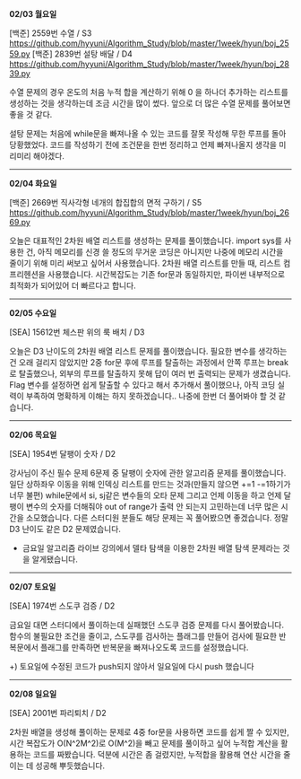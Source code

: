 **02/03 월요일**

[백준] 2559번 수열 / S3
https://github.com/hyyuni/Algorithm_Study/blob/master/1week/hyun/boj_2559.py
[백준] 2839번 설탕 배달 / D4 https://github.com/hyyuni/Algorithm_Study/blob/master/1week/hyun/boj_2839.py

수열 문제의 경우 온도의 처음 누적 합을 계산하기 위해 0 을 하나더 추가하는 리스트를 생성하는 것을 생각하는데 조금 시간을 많이 썼다. 앞으로 더 많은 수열 문제를 풀어보면 좋을 것 같다.

설탕 문제는 처음에 while문을 빠져나올 수 있는 코드를 잘못 작성해 무한 루프를 돌아 당황했었다. 코드를 작성하기 전에 조건문을 한번 정리하고 언제 빠져나올지 생각을 미리미리 해야겠다.

***

**02/04 화요일**

[백준] 2669번 직사각형 네개의 합집합의 면적 구하기 / S5
https://github.com/hyyuni/Algorithm_Study/blob/master/1week/hyun/boj_2669.py

오늘은 대표적인 2차원 배열 리스트를 생성하는 문제를 풀이했습니다.
import sys를 사용한 건, 아직 메모리를 신경 쓸 정도의 무거운 코딩은 아니지만 나중에 메모리 시간을 줄이기 위해 미리 써보고 싶어서 사용했습니다. 2차원 배열 리스트를 만들 때, 리스트 컴프리헨션을 사용했습니다. 시간복잡도는 기존 for문과 동일하지만, 파이썬 내부적으로 최적화가 되어있어 더 빠르다고 합니다.

***

**02/05 수요일**

[SEA] 15612번 체스판 위의 룩 배치 / D3

오늘은 D3 난이도의 2차원 배열 리스트 문제를 풀이했습니다.
필요한 변수를 생각하는 건 오래 걸리지 않았지만 2중 for문 후에 루프를 탈출하는 과정에서 안쪽 루프는 break로 탈출했으나, 외부의 루프를 탈출하지 못해 답이 여러 번 출력되는 문제가 생겼습니다. Flag 변수를 설정하면 쉽게 탈출할 수 있다고 해서 추가해서 풀이했으나, 아직 코딩 실력이 부족하여 명확하게 이해는 하지 못하겠습니다.. 나중에 한번 더 풀어봐야 할 것 같습니다.

***

**02/06 목요일**

[SEA] 1954번 달팽이 숫자 / D2

강사님이 주신 필수 문제 6문제 중 달팽이 숫자에 관한 알고리즘 문제를 풀이했습니다.
일단 상하좌우 이동을 위해 인덱싱 리스트를 만드는 것과(만들지 않으면 +=1 -=1하기가 너무 불편) while문에서 si, sj같은 변수들의 오타 문제 그리고 언제 이동을 하고 언제 달팽이 변수의 숫자를 더해줘야 out of range가 출력 안 되는지 고민하는데 너무 많은 시간을 소모했습니다. 다른 스터디원 분들도 해당 문제는 꼭 풀어봤으면 좋겠습니다. 정말 D3 난이도 같은 D2 문제였습니다.  

+ 금요일 알고리즘 라이브 강의에서 델타 탐색을 이용한 2차원 배열  탐색 문제라는 것을 알게됐습니다.

***

**02/07 토요일**

[SEA] 1974번 스도쿠 검증 / D2

금요일 대면 스터디에서 풀이하는데 실패했던 스도쿠 검증 문제를 다시 풀어봤습니다. 함수의 불필요한 조건을 줄이고, 스도쿠를 검사하는 플래그를 만들어 검사에 필요한 반복문에서 플래그를 만족하면 반복문을 빠져나오도록 코드를 설정했습니다.

+) 토요일에 수정된 코드가 push되지 않아서 일요일에 다시 push 했습니다

***

**02/08 일요일**

[SEA] 2001번 파리퇴치 / D2

2차원 배열을 생성해 풀이하는 문제로 4중 for문을 사용하면 코드를 쉽게 짤 수 있지만, 시간 복잡도가 O(N^2M^2)로 O(M^2)을 빼고 문제를 풀이하고 싶어 누적합 계산을 활용하는 코드를 짜봤습니다. 덕분에 시간은 좀 걸렸지만, 누적합을 활용해 연산 시간을 줄이는 데 성공해 뿌듯했습니다.